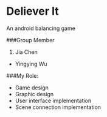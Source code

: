 # Deliever It
An android balancing game



###Group Member
1. Jia Chen
+ Yingying Wu

###My Role:
* Game design
* Graphic design
* User interface implementation
* Scene connection implementation 
